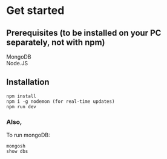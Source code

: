 # Get started

## Prerequisites (to be installed on your PC separately, not with npm)
MongoDB  
Node.JS

## Installation
```
npm install
npm i -g nodemon (for real-time updates)
npm run dev
```
### Also,
To run mongoDB:
```
mongosh
show dbs
```

